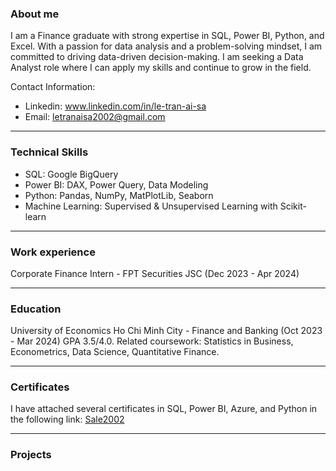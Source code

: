 ### About me
I am a Finance graduate with strong expertise in SQL, Power BI, Python, and Excel. With a passion for data analysis and a problem-solving mindset, I am committed to driving data-driven decision-making. I am seeking a Data Analyst role where I can apply my skills and continue to grow in the field.

Contact Information: 
* Linkedin: www.linkedin.com/in/le-tran-ai-sa
* Email: letranaisa2002@gmail.com

---
### Technical Skills
* SQL: Google BigQuery
* Power BI: DAX, Power Query, Data Modeling
* Python: Pandas, NumPy, MatPlotLib, Seaborn
* Machine Learning: Supervised & Unsupervised Learning with Scikit-learn

---

### Work experience
Corporate Finance Intern - FPT Securities JSC (Dec 2023 - Apr 2024)

---

### Education
University of Economics Ho Chi Minh City - Finance and Banking (Oct 2023 - Mar 2024)
GPA 3.5/4.0. Related coursework: Statistics in Business, Econometrics, Data Science, Quantitative Finance.

---
### Certificates
I have attached several certificates in SQL, Power BI, Azure, and Python in the following link: [Sale2002](https://github.com/Sale2002/Sale2002)

---

### Projects
